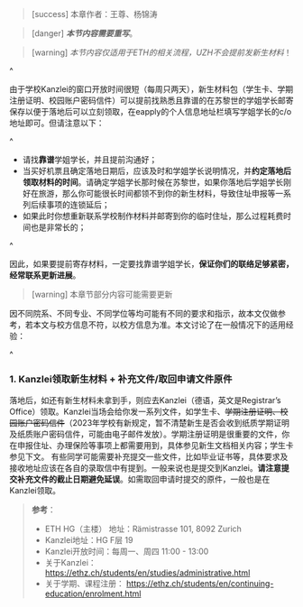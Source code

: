 > [success] 本章作者：王尊、杨锦涛

> [danger] ***本节内容需要重写***。

> [warning] *本节内容仅适用于ETH的相关流程，UZH不会提前发新生材料*！

^

由于学校Kanzlei的窗口开放时间很短（每周只两天），新生材料包（学生卡、学期注册证明、校园账户密码信件）可以提前找熟悉且靠谱的在苏黎世的学姐学长邮寄保存以便于落地后可以立刻领取，在eapply的个人信息地址栏填写学姐学长的c/o地址即可。但请注意以下：

^

* 请找**靠谱**学姐学长，并且提前沟通好；
* 当买好机票且确定落地日期后，应该及时和学姐学长说明情况，并**约定落地后领取材料的时间**。请确定学姐学长那时候在苏黎世，如果你落地后学姐学长刚好在旅游，那么你可能很长时间都领不到你的新生材料，导致住址申报等一系列后续事项的连锁延后；
* 如果此时你想重新联系学校制作材料并邮寄到你的临时住址，那么过程耗费时间也是非常长的；

^

因此，如果要提前寄存材料，一定要找靠谱学姐学长，**保证你们的联络足够紧密，经常联系更新进展**。


> [warning] 本章节部分内容可能需要更新

因不同院系、不同专业、不同学位等均可能有不同的要求和指示，故本文仅做参考，若本文与校方信息不符，以校方信息为准。本文讨论了在一般情况下的适用经验：

^

### **1. Kanzlei领取新生材料 + 补充文件/取回申请文件原件**

落地后，如还有新生材料未拿到手，则应去Kanzlei（德语，英文是Registrar’s Office）领取。Kanzlei当场会给你发一系列文件，如学生卡、~~学期注册证明、校园账户密码信件~~（2023年学校有新规定，暂不清楚新生是否会收到纸质学期证明及纸质账户密码信件，可能由电子邮件发放）。学期注册证明是很重要的文件，你在申报住址、办理保险等事项上都需要用到，具体参见新生文档相关内容；学生卡参见下文。
有些同学可能需要补充提交一些文件，比如毕业证书等，具体要求及接收地址应该在各自的录取信中有提到。一般来说也是提交到Kanzlei。**请注意提交补充文件的截止日期避免延误**。如需取回申请时提交的原件，一般也是在Kanzlei领取。

> **参考**：
>
> * ETH HG（主楼） 地址：Rämistrasse 101, 8092 Zurich
> * Kanzlei地址：HG F层 19
> * Kanzlei开放时间：每周一、周四 11:00 - 13:00
> * 关于Kanzlei：
>   <https://ethz.ch/students/en/studies/administrative.html>
> * 关于学期、课程注册：
>   <https://ethz.ch/students/en/continuing-education/enrolment.html>